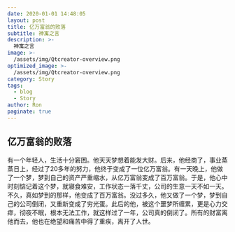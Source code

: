 ```yaml
---
date: 2020-01-01 14:48:05
layout: post
title: 亿万富翁的败落
subtitle: 神寓之言
description: >-
  神寓之言
image: >-
  /assets/img/Qtcreator-overview.png
optimized_image: >-
  /assets/img/Qtcreator-overview.png
category: Story
tags:
  - blog
  - Story
author: Ron
paginate: true
---
```

 ## 亿万富翁的败落

   有一个年轻人，生活十分窘困。他天天梦想着能发大财。后来，他经商了，事业蒸蒸日上，经过了20多年的努力，他终于变成了一位亿万富翁。有一天晚上，他做了一个梦，梦到自己的资产严重缩水，从亿万富翁变成了百万富翁。于是，他心中时刻惦记着这个梦，就寝食难安，工作状态一落千丈，公司的生意一天不如一天。不久，真如梦到的那样，他变成了百万富翁。没过多久，他又做了一个梦，梦到自己的公司倒闭，又重新变成了穷光蛋。此后的他，被这个噩梦所缠累，更是心力交瘁，彻夜不眠，根本无法工作，就这样过了一年，公司真的倒闭了。所有的财富离他而去，他也在绝望和痛苦中得了重疾，离开了人世。



